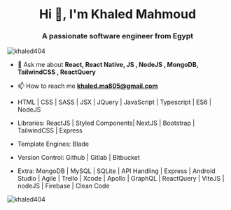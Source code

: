 <h1 align="center">Hi 👋, I'm Khaled Mahmoud</h1>
<h3 align="center">A passionate software engineer from Egypt</h3>

<p align="left"> <img src="https://komarev.com/ghpvc/?username=khaled404" alt="khaled404" /> </p>

- 💬 Ask me about **React, React Native, JS , NodeJS , MongoDB, TailwindCSS , ReactQuery**

- 📫 How to reach me **khaled.ma805@gmail.com**

- HTML | CSS | SASS | JSX | JQuery | JavaScript | Typescript | ES6 | NodeJS
- Libraries:  ReactJS | Styled Components| NextJS | Bootstrap | TailwindCSS | Express
- Template Engines: Blade 
- Version Control: Github | Gitlab | Bitbucket
- Extra: MongoDB | MySQL | SQLite | API Handling | Express | Android Studio | Agile | Trello | Xcode | Apollo | GraphQL | ReactQuery | ViteJS  | nodeJS | Firebase | Clean Code 

<img align="center" src="https://github-readme-stats.vercel.app/api?username=khaled404&show_icons=true" alt="khaled404" />
